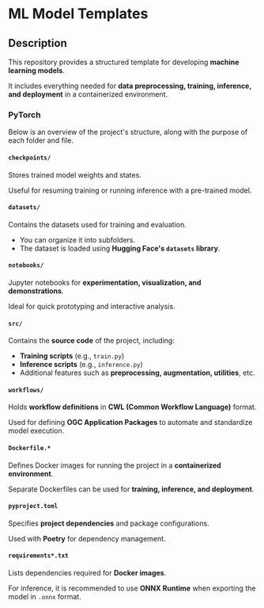 # ML Model Templates

## Description

This repository provides a structured template for developing **machine learning models**.

It includes everything needed for **data preprocessing, training, inference, and deployment** in a containerized environment.

### PyTorch

Below is an overview of the project's structure, along with the purpose of each folder and file.

#### `checkpoints/`

Stores trained model weights and states.

Useful for resuming training or running inference with a pre-trained model.

#### `datasets/`

Contains the datasets used for training and evaluation.

- You can organize it into subfolders.
- The dataset is loaded using **Hugging Face's `datasets` library**.

#### `notebooks/`

Jupyter notebooks for **experimentation, visualization, and demonstrations**.

Ideal for quick prototyping and interactive analysis.

#### `src/`

Contains the **source code** of the project, including:

- **Training scripts** (e.g., `train.py`)
- **Inference scripts** (e.g., `inference.py`)
- Additional features such as **preprocessing, augmentation, utilities**, etc.

#### `workflows/`

Holds **workflow definitions** in **CWL (Common Workflow Language)** format.

Used for defining **OGC Application Packages** to automate and standardize model execution.

#### `Dockerfile.*`

Defines Docker images for running the project in a **containerized environment**.

Separate Dockerfiles can be used for **training, inference, and deployment**.

#### `pyproject.toml`

Specifies **project dependencies** and package configurations.

Used with **Poetry** for dependency management.

#### `requirements*.txt`

Lists dependencies required for **Docker images**.

For inference, it is recommended to use **ONNX Runtime** when exporting the model in `.onnx` format.
